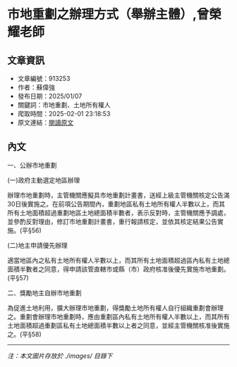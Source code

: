 # 市地重劃之辦理方式（舉辦主體）,曾榮耀老師

## 文章資訊
- 文章編號：913253
- 作者：蘇偉強
- 發布日期：2025/01/07
- 關鍵詞：市地重劃、土地所有權人
- 爬取時間：2025-02-01 23:18:53
- 原文連結：[閱讀原文](https://real-estate.get.com.tw/Columns/detail.aspx?no=913253)

## 內文


一、公辦市地重劃


(一)政府主動選定地區辦理


辦理市地重劃時，主管機關應擬具市地重劃計畫書，送經上級主管機關核定公告滿30日後實施之。在前項公告期間內，重劃地區私有土地所有權人半數以上，而其所有土地面積超過重劃地區土地總面積半數者，表示反對時，主管機關應予調處，並參酌反對理由，修訂市地重劃計畫書，重行報請核定，並依其核定結果公告實施。(平§56)


(二)地主申請優先辦理


適當地區內之私有土地所有權人半數以上，而其所有土地面積超過區內私有土地總面積半數者之同意，得申請該管直轄市或縣（市）政府核准後優先實施市地重劃。(平§57)


二、獎勵地主自辦市地重劃


為促進土地利用，擴大辦理市地重劃，得獎勵土地所有權人自行組織重劃會辦理之。重劃會辦理市地重劃時，應由重劃區內私有土地所有權人半數以上，而其所有土地面積超過重劃區私有土地總面積半數以上者之同意，並經主管機關核准後實施之。(平§58)

---
*注：本文圖片存放於 ./images/ 目錄下*
